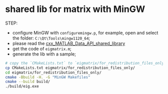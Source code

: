 # shared lib for matrix with MinGW

STEP:
- configure MinGW with `configuremingw.p`, for example, open and select the folder: `C:\Qt\Tools\mingw1120_64`;
- please read the [cxx_MATLAB_Data_API_shared_library](https://ww2.mathworks.cn/help/compiler_sdk/cxx_MATLAB_Data_API_shared_library.html)
- get the code of `eigmatrix.m`;
- generate the lib with a sample;

```bash
# copy the `CMakeLists.txt` to `eigmatrix/for_redistribution_files_only`
cp CMakeLists.txt eigmatrix/for_redistribution_files_only/
cd eigmatrix/for_redistribution_files_only/
cmake -Bbuild -H. -G "MinGW Makefiles"
cmake --build build/
./build/eig.exe
```
